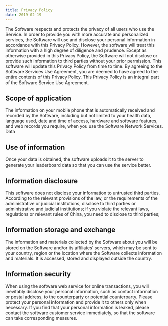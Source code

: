 ```yaml
---
title: Privacy Policy
date: 2019-02-19
---
```

The Software respects and protects the privacy of all users who use the Service. In order to provide you with more accurate and personalized services, the Software will use and disclose your personal information in accordance with this Privacy Policy. However, the software will treat this information with a high degree of diligence and prudence. Except as otherwise provided in this Privacy Policy, the Software will not disclose or provide such information to third parties without your prior permission. This software will update this Privacy Policy from time to time. By agreeing to the Software Services Use Agreement, you are deemed to have agreed to the entire contents of this Privacy Policy. This Privacy Policy is an integral part of the Software Service Use Agreement.

## Scope of application

The information on your mobile phone that is automatically received and recorded by the Software, including but not limited to your health data, language used, date and time of access, hardware and software features, and web records you require, when you use the Software Network Services. Data

## Use of information

Once your data is obtained, the software uploads it to the server to generate your leaderboard data so that you can use the service better.

## Information disclosure

This software does not disclose your information to untrusted third parties. According to the relevant provisions of the law, or the requirements of the administrative or judicial institutions, disclose to third parties or administrative and judicial institutions; if you violate the relevant laws, regulations or relevant rules of China, you need to disclose to third parties;

## Information storage and exchange

The information and materials collected by the Software about you will be stored on the Software and/or its affiliates' servers, which may be sent to your country, region or the location where the Software collects information and materials. It is accessed, stored and displayed outside the country.

## Information security

When using the software web service for online transactions, you will inevitably disclose your personal information, such as contact information or postal address, to the counterparty or potential counterparty. Please protect your personal information and provide it to others only when necessary. If you find that your personal information is leaked, please contact the software customer service immediately, so that the software can take corresponding measures.
